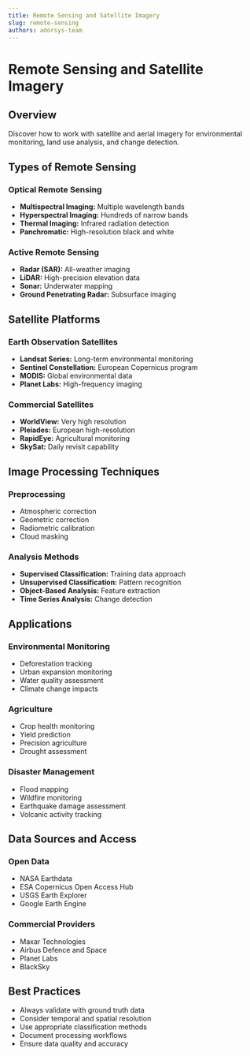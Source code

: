 ```yaml
---
title: Remote Sensing and Satellite Imagery
slug: remote-sensing
authors: adorsys-team
---
```


# Remote Sensing and Satellite Imagery

## Overview

Discover how to work with satellite and aerial imagery for environmental monitoring, land use analysis, and change detection.

## Types of Remote Sensing

### Optical Remote Sensing
- **Multispectral Imaging:** Multiple wavelength bands
- **Hyperspectral Imaging:** Hundreds of narrow bands
- **Thermal Imaging:** Infrared radiation detection
- **Panchromatic:** High-resolution black and white

### Active Remote Sensing
- **Radar (SAR):** All-weather imaging
- **LiDAR:** High-precision elevation data
- **Sonar:** Underwater mapping
- **Ground Penetrating Radar:** Subsurface imaging

## Satellite Platforms

### Earth Observation Satellites
- **Landsat Series:** Long-term environmental monitoring
- **Sentinel Constellation:** European Copernicus program
- **MODIS:** Global environmental data
- **Planet Labs:** High-frequency imaging

### Commercial Satellites
- **WorldView:** Very high resolution
- **Pleiades:** European high-resolution
- **RapidEye:** Agricultural monitoring
- **SkySat:** Daily revisit capability

## Image Processing Techniques

### Preprocessing
- Atmospheric correction
- Geometric correction
- Radiometric calibration
- Cloud masking

### Analysis Methods
- **Supervised Classification:** Training data approach
- **Unsupervised Classification:** Pattern recognition
- **Object-Based Analysis:** Feature extraction
- **Time Series Analysis:** Change detection

## Applications

### Environmental Monitoring
- Deforestation tracking
- Urban expansion monitoring
- Water quality assessment
- Climate change impacts

### Agriculture
- Crop health monitoring
- Yield prediction
- Precision agriculture
- Drought assessment

### Disaster Management
- Flood mapping
- Wildfire monitoring
- Earthquake damage assessment
- Volcanic activity tracking

## Data Sources and Access

### Open Data
- NASA Earthdata
- ESA Copernicus Open Access Hub
- USGS Earth Explorer
- Google Earth Engine

### Commercial Providers
- Maxar Technologies
- Airbus Defence and Space
- Planet Labs
- BlackSky

## Best Practices

- Always validate with ground truth data
- Consider temporal and spatial resolution
- Use appropriate classification methods
- Document processing workflows
- Ensure data quality and accuracy 